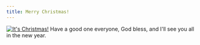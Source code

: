 ```yaml
---
title: Merry Christmas!
---
```

[![It's Christmas!](http://farm3.static.flickr.com/2411/2126449345_91ef02426f.jpg)](http://www.flickr.com/photos/roobottom/2126449345/ "It's Christmas! by roobottom, on Flickr") Have a good one everyone, God bless, and I'll see you all in the new year.